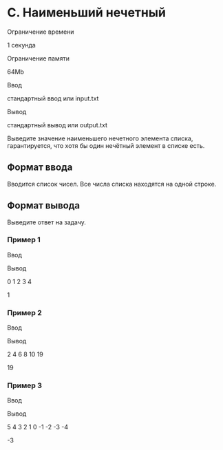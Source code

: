 C. Наименьший нечетный
======================

Ограничение времени

1 секунда

Ограничение памяти

64Mb

Ввод

стандартный ввод или input.txt

Вывод

стандартный вывод или output.txt

Выведите значение наименьшего нечетного элемента списка, гарантируется, что хотя бы один нечётный элемент в списке есть.

Формат ввода
------------

Вводится список чисел. Все числа списка находятся на одной строке.

Формат вывода
-------------

Выведите ответ на задачу.

### Пример 1

Ввод

Вывод

0 1 2 3 4

1

### Пример 2

Ввод

Вывод

2 4 6 8 10 19

19

### Пример 3

Ввод

Вывод

5 4 3 2 1 0 -1 -2 -3 -4

\-3